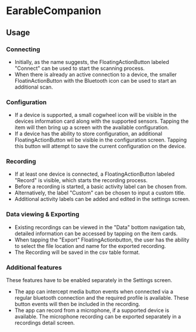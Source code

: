 # EarableCompanion
## Usage

### Connecting
- Initially, as the name suggests, the FloatingActionButton labeled "Connect" can be used to start the scanning process.
- When there is already an active connection to a device, the smaller FloatinActionButton with the Bluetooth icon can be used to start an additional scan.

### Configuration
- If a device is supported, a small cogwheel icon will be visible in the devices information card along with the supported sensors. Tapping the item will then bring up a screen with the available configuration.
- If a device has the ability to store configuration, an additional FloatingActionButton wil be visible in the configuration screen. Tapping this button will attempt to save the current configuration on the device.

### Recording
- If at least one device is connected, a FloatingActionButton labeled "Record" is visible, which starts the recording process.
- Before a recording is started, a basic activity label can be chosen from.
- Alternatively, the label "Custom" can be chosen to input a custom title.
- Additional activity labels can be added and edited in the settings screen.


### Data viewing & Exporting
- Existing recordings can be viewed in the "Data" bottom navigation tab, detailed information can be accessed by tapping on the item cards.
- When tapping the "Export" FloatingActionbutton, the user has the ability to select the file location and name for the exported recording.
- The Recording will be saved in the csv table format.

### Additional features
These features have to be enabled separately in the Settings screen.
- The app can intercept media button events when connected via a regular bluetooth connection and the required profile is available. These button events will then be included in the recording.
- The app can record from a microphone, if a supported device is available. The microphone recording can be exported separately in a recordings detail screen.
